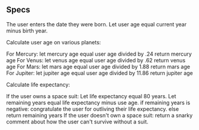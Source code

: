 ## Specs

The user enters the date they were born.
Let user age equal current year minus birth year.

Calculate user age on various planets:

For Mercury:
  let mercury age equal user age divided by .24
  return mercury age
For Venus:
  let venus age equal user age divided by .62
  return venus age
For Mars:
  let mars age equal user age divided by 1.88
  return mars age
For Jupiter:
  let jupiter age equal user age divided by 11.86
  return jupiter age

Calculate life expectancy:

If the user owns a space suit:
  Let life expectancy equal 80 years.
  Let remaining years equal life expectancy minus use age.
  if remaining years is negative:
    congratulate the user for outliving their life expectancy.
  else
  return remaining years
If the user doesn't own a space suit:
  return a snarky comment about how the user can't survive without a suit.
